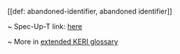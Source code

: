 [[def: abandoned-identifier, abandoned identifier]]

~ Spec-Up-T link: <a href='https://weboftrust.github.io/WOT-terms/docs/glossary/abandoned-identifier'>here</a>

~ More in <a href="https://weboftrust.github.io/WOT-terms/docs/glossary/abandoned-identifier">extended KERI glossary</a>
